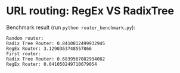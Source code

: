 # URL routing: RegEx VS RadixTree

Benchmark result (run `python router_benchmark.py`):

```
Random router:
Radix Tree Router: 0.8410812499932945
RegEx Router: 3.1290363748557866
First router:
Radix Tree Router: 0.6839567082934082
RegEx Router: 0.041050249710679054
```
